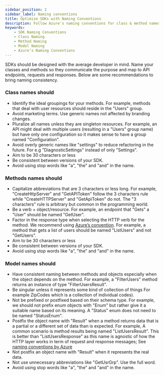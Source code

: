 ```yaml
---
sidebar_position: 2 
sidebar_label: Naming conventions
title: Optimize SDKs with Naming Conventions
description: Follow Azure's naming conventions for class & method names. Ensure your code is clear & understandable. Avoid generic terms, abbreviations, and stop words. Bring consistency to your SDKs. Enhance readability & usability.
keywords: 
    - SDK Naming Conventions
    - Class Naming
    - Method Naming
    - Model Naming
    - Azure’s Naming Conventions
---
```


SDKs should be designed with the average developer in mind. Name your classes and methods so they communicate the purpose and map to API endpoints, requests and responses. Below are some recommendations to bring naming consistency.

### Class names should

* Identify the ideal groupings for your methods.
For example, methods that deal with user resources should reside in the "Users" group.
* Avoid marketing terms. Use generic names not affected by branding changes.
* Pluralize all names unless they are singleton resources. 
For example, an API might deal with multiple users (resulting in a "Users" group name) but have only one configuration so it makes sense to have a group named "Configuration".
* Avoid overly generic names like "settings" to reduce refactoring in the future.
For e.g "DiagnosticSettings" instead of only "Settings".
* Aim to be 30 characters or less
* Be consistent between versions of your SDK.
* Avoid using stop words like "a", "the" and "and" in the name.

### Methods names should

* Capitalize abbreviations that are 3 characters or less long. 
For example, "CreateHttpServer" and "GetAPIToken" follow the 3 characters rule while "CreateHTTPServer" and "GetApiToken" do not. The "3 characters" rule is arbitrary but common in the programming world.
* Be a verb + object/resource. 
For example, an endpoint that "Gets" a "User" should be named "GetUser".
* Factor in the response type when selecting the HTTP verb for the method. We recommend using [Azure’s convention](https://azure.github.io/azure-sdk/general_introduction.html). 
For example, a method that gets a list of users should be named "ListUsers" and not "GetUsers".
* Aim to be 30 characters or less
* Be consistent between versions of your SDK.
* Avoid using stop words like "a", "the" and "and" in the name.

### Model names should

* Have consistent naming between methods and objects especially when the object depends on the method.
For example, a "FilterUsers" method returns an instance of type  "FilterUsersResult".
* Be singular unless it represents some kind of collection of things
For example ZipCodes which is a collection of individual codes).
* Not be prefixed or postfixed based on their schema type. 
For example, we should not prefix enum objects with "Enum" but rather give it a suitable name based on its meaning. A "Status" enum does not need to be named "StatusEnum".
* Postfix the object name with "Result" when a method returns data that is a partial or a different set of data than is expected.
For example, A common scenario is method results being named "ListUsersResult". This is better than "ListUsersResponse" as this name is agnostic of how the HTTP layer works in term of request and response messages;  See [naming conventions by Azure](https://azure.github.io/azure-sdk/general_introduction.html)
* Not postfix an object name with "Result" when it represents the real data.
* Not use unnecessary abbreviations like "GetUsrGrp". Use the full word.
* Avoid using stop words like "a", "the" and "and" in the name.
